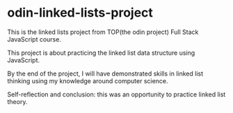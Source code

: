 # odin-linked-lists-project
This is the linked lists project from TOP(the odin project) Full Stack JavaScript course.

This project is about practicing the linked list data structure using JavaScript.

By the end of the project, I will have demonstrated skills in linked list thinking using my knowledge around computer science.

Self-reflection and conclusion:
this was an opportunity to practice linked list theory.